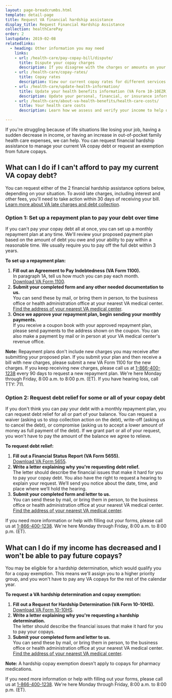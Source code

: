 ```yaml
---
layout: page-breadcrumbs.html
template: detail-page
title: Request VA financial hardship assistance
display_title: Request Financial Hardship Assistance
collection: healthCarePay
order: 2
lastupdate: 2019-02-08
relatedlinks:
  - heading: Other information you may need
    links:
    - url: /health-care/pay-copay-bill/dispute/
      title: Dispute your copay charges
      description: If you disagree with the charges or amounts on your copay bill, find out how to file a dispute.
    - url: /health-care/copay-rates/
      title: Copay rates
      description: View our current copay rates for different services and medication. 
    - url: /health-care/update-health-information/
      title: Update your health benefits information (VA Form 10-10EZR)
      description: Update your personal, financial, or insurance information after you’re enrolled in the VA health care program.
    - url: /health-care/about-va-health-benefits/health-care-costs/
      title: Your health care costs
      description: Learn how we assess and verify your income to help determine if you're eligible for VA health care and whether you'll need to pay copays for certain types of care, tests, and medications.

---
```


<div itemscope itemtype="http://schema.org/FAQPage">
<div class="va-introtext">
If you're struggling because of life situations like losing your job, having a sudden decrease in income, or having an increase in out-of-pocket family health care expenses, we can help. You can request financial hardship assistance to manage your current VA copay debt or request an exemption from future copays. 
  
</div>

<div itemscope itemtype="http://schema.org/Question">
<h2 itemprop="name">What can I do if I can't afford to pay my current VA copay debt?</h2>
<div itemprop="acceptedAnswer" itemscope itemtype="http://schema.org/Answer">
<div itemprop="text">

You can request either of the 2 financial hardship assistance options below, depending on your situation. To avoid late charges, including interest and other fees, you'll need to take action within 30 days of receiving your bill. <br>
[Learn more about VA late charges and debt collection](/health-care/pay-copay-bill/#collection).

<h3>Option 1: Set up a repayment plan to pay your debt over time</h3>

If you can't pay your copay debt all at once, you can set up a monthly repayment plan at any time. We'll review your proposed payment plan based on the amount of debt you owe and your ability to pay within a reasonable time. We usually require you to pay off the full debt within 3 years.

<b>To set up a repayment plan:</b>

<ol class="process">
  <li class="process-step list-one"><b>Fill out an Agreement to Pay Indebtedness (VA Form 1100).</b> <br>
    In paragraph 1A, tell us how much you can pay each month.<br>
    <a href="https://www.va.gov/vaforms/va/pdf/VA1100.pdf">Download VA Form 1100</a>.</li>
  <li class="process-step list-two"><b>Submit your completed form and any other needed documentation to us.</b> <br>
    You can send these by mail, or bring them in person, to the business office or health administration office at your nearest VA medical center.<br>
<a href="/find-locations/">Find the address of your nearest VA medical center</a>.</li>
  <li class="process-step list-three"><b>Once we approve your repayment plan, begin sending your monthly payments.</b><br>
    If you receive a coupon book with your approved repayment plan, please send payments to the address shown on the coupon. You can also make a payment by mail or in person at your VA medical center's revenue office.</li>
</ol>

<b>Note:</b> Repayment plans don't include new charges you may receive after submitting your proposed plan. If you submit your plan and then receive a bill with new charges, please submit a new VA Form 1100 for the new charges. If you keep receiving new charges, please call us at <a href="tel:+18664001238">1-866-400-1238</a> every 90 days to request a new repayment plan. We're here Monday through Friday, 8:00 a.m. to 8:00 p.m. (ET). If you have hearing loss, call TTY: 711.<br>

<h3>Option 2: Request debt relief for some or all of your copay debt</h3>

If you don't think you can pay your debt with a monthly repayment plan, you can request debt relief for all or part of your balance. You can request a waiver (asking us to stop collection action on the debt), write-off (asking us to cancel the debt), or compromise (asking us to accept a lower amount of money as full payment of the debt). If we grant part or all of your request, you won't have to pay the amount of the balance we agree to relieve.

<b>To request debt relief:</b>

<ol class="process">
  <li class="process-step list-one"><b>Fill out a Financial Status Report (VA Form 5655).</b><br>
    <a href="https://www.va.gov/vaforms/va/pdf/VA5655.pdf">Download VA Form 5655</a>.</li>
  <li class="process-step list-two"><b>Write a letter explaining why you're requesting debt relief.</b><br>
    The letter should describe the financial issues that make it hard for you to pay your copay debt. You also have the right to request a hearing to explain your request. We’ll send you notice about the date, time, and place where we’ll hold the hearing.</li>  
  <li class="process-step list-three"><b>Submit your completed form and letter to us.</b> <br>
    You can send these by mail, or bring them in person, to the business office or health administration office at your nearest VA medical center. <br>
<a href="/find-locations/">Find the address of your nearest VA medical center</a>.</li>
</ol>

If you need more information or help with filling out your forms, please call us at <a href="tel:+18664001238">1-866-400-1238</a>. We're here Monday through Friday, 8:00 a.m. to 8:00 p.m. (ET). 

</div>
</div>
</div>

<div itemscope itemtype="http://schema.org/Question">
<h2 itemprop="name">What can I do if my income has decreased and I won't be able to pay future copays?</h2>
<div itemprop="acceptedAnswer" itemscope itemtype="http://schema.org/Answer">
<div itemprop="text">

You may be eligible for a hardship determination, which would qualify you for a copay exemption. This means we'll assign you to a higher priority group, and you won't have to pay any VA copays for the rest of the calendar year.

<b>To request a VA hardship determination and copay exemption:</b>

<ol class="process">
  <li class="process-step list-one"><b>Fill out a Request for Hardship Determination (VA Form 10-10HS).</b> <br>
<a href="https://www.va.gov/vaforms/medical/pdf/vha-10-10HS-fill.pdf">Download VA Form 10-10HS</a>.</li>
  <li class="process-step list-two"><b>Write a letter explaining why you're requesting a hardship determination.</b><br>
    The letter should describe the financial issues that make it hard for you to pay your copays.</li>  
  <li class="process-step list-three"><b>Submit your completed form and letter to us.</b> <br>
    You can send these by mail, or bring them in person, to the business office or health administration office at your nearest VA medical center. <br>
<a href="/find-locations/">Find the address of your nearest VA medical center</a>.</li>
</ol>

<b>Note:</b> A hardship copay exemption doesn't apply to copays for pharmacy medications.

If you need more information or help with filling out your forms, please call us at <a href="tel:+18664001238">1-866-400-1238</a>. We're here Monday through Friday, 8:00 a.m. to 8:00 p.m. (ET). 
